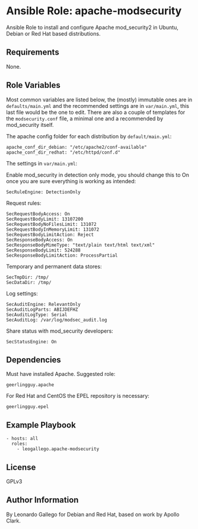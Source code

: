 # Ansible Role: apache-modsecurity

Ansible Role to install and configure Apache mod_security2 in Ubuntu, Debian or Red Hat based distributions.

## Requirements

None.

## Role Variables

Most common variables are listed below, the (mostly) immutable ones are in `defaults/main.yml` and the recommended settings are in `var/main.yml`, this last file would be the one to edit. There are also a couple of templates for the `modsecurity.conf` file, a minimal one and a recommended by mod_security itself.

The apache config folder for each distribution by `default/main.yml`:

    apache_conf_dir_debian: "/etc/apache2/conf-available"
    apache_conf_dir_redhat: "/etc/httpd/conf.d"

The settings in `var/main.yml`:

Enable mod_security in detection only mode, you should change this to On once you are sure everything is working as intended:

    SecRuleEngine: DetectionOnly

Request rules:

    SecRequestBodyAccess: On
    SecRequestBodyLimit: 13107200
    SecRequestBodyNoFilesLimit: 131072
    SecRequestBodyInMemoryLimit: 131072
    SecRequestBodyLimitAction: Reject
    SecResponseBodyAccess: On
    SecResponseBodyMimeType: "text/plain text/html text/xml"
    SecResponseBodyLimit: 524288
    SecResponseBodyLimitAction: ProcessPartial

Temporary and permanent data stores:

    SecTmpDir: /tmp/
    SecDataDir: /tmp/

Log settings:

    SecAuditEngine: RelevantOnly
    SecAuditLogParts: ABIJDEFHZ
    SecAuditLogType: Serial
    SecAuditLog: /var/log/modsec_audit.log

Share status with mod_security developers:

    SecStatusEngine: On


## Dependencies

Must have installed Apache. Suggested role:

    geerlingguy.apache

For Red Hat and CentOS the EPEL repository is necessary:

    geerlingguy.epel

## Example Playbook

    - hosts: all
      roles:
        - leogallego.apache-modsecurity

## License

GPLv3

## Author Information

By Leonardo Gallego for Debian and Red Hat, based on work by Apollo Clark.
